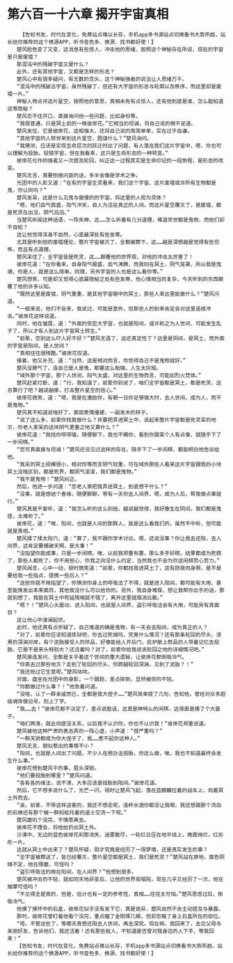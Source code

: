 # 第六百一十六章 揭开宇宙真相
        【告知书友，时代在变化，免费站点难以长存，手机app多书源站点切换看书大势所趋，站长给你推荐的这个换源APP，听书音色多、换源、找书都好使！】
       楚风脸色变了又变，这消息有些惊人，冲击他的思绪，按照这个神秘存在所说，现在的宇宙是只是废墟？
       那混沌中的残破宇宙又是什么？
       此外，还有其他宇宙，又都是怎样的形态？
       楚风心中有很多疑问，有无数的念头，这个神秘强者的说法让人思绪万千。
       “混沌中的残破古宇宙，虽然残破了，但还有大宇宙的形态与轮廓以及秩序，而这里却是废墟一片。”
       神秘人物点评这片星空，按照他的意思，真相未免有点惊人，还有他到底是谁，怎么能知道这等隐秘？
       楚风忍不住开口，直接询问他一些问题，比如身份等。
       “我很普通，只是冥土前的一株彼岸花。”它相当的坦诚，将自己说的微不足道。
       楚风发怔，它是彼岸花，这般强大，还将自己说的简简单单，实在过于自谦。
       “其他宇宙的人转世来到这片星空，图谋什么？”楚风询问。
       “我猜测，应该是实现生命层次的跃迁时出了问题，有人落在我们这片宇宙中，嗯，你也可以理解为投胎，投错宇宙，但在我看来，这只是生命形态的一种转变。”
       彼岸花化作的强者又一次提及轮回，纠正这一过程其实是生命印记的一段旅程，是形态的改变。
       楚风无言，真要刨根问底的话，多半会像是学术之争。
       光团中的人影又道：“在有的宇宙生灵看来，我们这个宇宙、这片废墟或许所有生物都是鬼，你认同吗？”
       楚风发呆，这是什么见鬼与傲慢的的宇宙，将这里的人视为灵体？
       “嗯，他们血气鼎盛，阳气冲天，自人为活在真正的人间，而这片星空覆灭了，是废墟，都是死灵在出没，阴气滔滔。”
       当楚风听闻这种话语，一阵失神，这……怎么听着有几分道理，难道举世都是鬼物，而他们却不自知？
       这让他觉得浑身不自然，心底最深处有些发寒。
       尤其是听到他的废墟理论，整片宇宙被灭了，全都被葬下，这……越是深想越是觉得有些恐怖，而且有点道理。
       楚风呆住了，全宇宙皆是死灵，这……颠覆他的世界观，对他的冲击太厉害了！
       彼岸花道：“在你看来，自身阳气极盛，血气沸腾，而我则在冥土，阴气笼罩，所以我是鬼魂，你是人，就是这么简单。同理，另外宇宙的人也是这么看你等。”
       楚风想笑，可是却又觉得心底最隐秘之处有些发寒，他心情相当的复杂，今天听到的东西颠覆了他的许多认知。
       “既然这里是废墟，阴气重重，是其他宇宙眼中的冥土，那些人来这里能做什么？”楚风问道。
       “一般来说，他们不会来，我说过，可能是意外，但那些人的到来肯定会对这里造成冲击。”彼岸花这样说道。
       同时，他在皱眉，道：“外面的恢宏大宇宙，也就是阳间，或许称之为人世间，可能发生乱子了，所以才有人到这片宇宙冥土转生。”
       “前辈，您别这么吓人好不好？”楚风无语了，这还真定性了？这里是阴间，是冥土，而外面的宇宙是阳间，是人世间？
       “真相往往很残酷。”彼岸花叹道。
       接着，他又补充，道：“当然，这是相对而言，你觉得自己不是鬼物就好。”
       楚风没脾气了，连自己是人是鬼，都要这么勉强，人生太灰暗。
       “域外那个宇宙，那个人世间，阳气太盛，对这里的生物而言，可能如烈火焚体。”
       楚风赶紧打断，道：“行，我知道了，前辈你别说了，咱们全宇宙都是冥土，都是死灵，这总算行了吧？越说越瘆，打击整片星空的信心。”
       彼岸花微笑，道：“嗯，我是在激励你，有朝一日你足够强大时，去人世间，成为人，而不是鬼物。”
       楚风真不知道说啥好了，面部表情僵硬，一副发木的样子。
       “说了这么多，前辈你找我做什么？非要把弄进冥土中，说起来整片宇宙都是死灵呆的地方，你老人家呆的这块阴气更重之地又算什么？”
       彼岸花道：“我找你唠唠嗑，随便聊下，我也不瞒你，看到你跟某个人有点像，就随手下了一步闲棋。”
       “您可真直接与坦诚！”楚风还没见过这样的存在，随手下了一步闲棋，都能明白地告诉给他。
       “我呆的冥土规模很小，相对你等而言阴气较重，可在域外那些人看来这片宇宙跟我的小块冥土没啥区别，都是死界，都阴气滚滚，我们都是鬼物。”
       “我不是鬼物！”楚风纠正。
       然后，他进一步问道：“您老人家把我弄进冥土，到底想干什么？”
       “没事，就是想结个善缘，随便聊聊，等有一天你去人间界，嗯，成为人后，帮我做点事就行。”
       楚风真是不爱听，道：“我怎么听的这么别扭，越说越觉得，我好像生在阴间，我们都是鬼怪，太难听了。”
       彼岸花，道：“唉，阳间，也就是人间的那群人，就是这么看我们的，虽然不中听，但可能就是真相。”
       楚风揉了揉太阳穴，道：“算了，我不跟你学术讨论。嗯，还说没事？你让我去还阳，去人间界，这肯定要捅破天啊，是大事！”
       “没指望你能成事，只是一步闲棋。唉，以前我郑重布置，那么多手好棋，结果都成为死棋了，那些人都死了。你不用担心，你我之间没什么约定，当然我也不会为你这闲棋劳心劳力。”
       楚风闻言，心中一动，顿时微笑道：“前辈，你都找我进冥土了，这有损我肉身啊，是不是要给我一些指点，提携一些后人？”
       “这些你就不用指望了，你猜测你身上的呼吸法了不得，就是进入阳间，都可能有大用，甚至能焕发出本来面目，其他我没什么可以给你的。另外，我自身难保，想让我帮你出手的话，那就别想了，我能在冥土中苟延残喘就不错了，离开这里就烟消云散。”
       “嗯？！”楚风心头震动，进入阳间，也就是人间界，盗引呼吸法会有大用，可能另有真面目？
       这让他心中波澜起伏。
       此时，他还真有点怀疑了，自己难道的确是鬼物，有一天会去阳间，成为真正的人？
       “对了，前辈你应该知道炼狱吧，你去过死城吗，究竟什么情况？还有那条轮回的尽头，漆黑的深渊对岸，有个泥胎接受人的供品，好像能给人开后门，庇护献上祭品的人带着记忆去投胎，它是不是来头特别大？还活着吗？对了，前辈你给我说说轮回之地的详细情况吧。”
       楚风接连发问，全都是关乎着这个世间的重大遗秘，让彼岸花都倒吸冷气。
       “你真去过那些地方？走到了轮回的尽头，你跨越轮回深渊，见到了泥胎？！”
       “我还抢过它生意呢。”楚风咕哝。
       对面，盘坐在光团中的身影，一个踉跄，差点摔倒，显然被惊的不轻。
       “你都做过什么事？！”他急着问道。
       “没啥，认了一群亲戚而已，全都是我大侄子……”楚风简单提了几句，告知他，曾经对众多超级魂体做记号，刻上了字。
       “我……去！”彼岸花都不淡定了，差点说脏话，这真是神特么的闲棋，这简直是捅了个大篓子。
       “咱们两清，就此彻底没关系，以后我不认识你，你也不认识我！”彼岸花郑重说道。
       楚风被他这种严肃的表态弄的一阵心虚，小声道：“很严重吗？”
       “一群天骄都成为你大侄子了，我……惹不起你这种人。”
       楚风无言，貌似惹出的事情不小？
       “阳间，也就是人间出了问题，不少人在想办法投胎，你这么做，唉，我也不知道最终会发生什么事。”
       彼岸花想到楚风干的事，眉头深锁。
       “他们要投胎到哪里？”楚风问道。
       “各有各的缘法，说不清，大多应该是投胎到阳间。”彼岸花道。
       然后，它不想多说什么了，光芒一闪，顿时让楚风飞起，落在蓝麒麟拉着的战车上，向着冥土外而去。
       “诶，前辈，不带这样送客的，我还不想走呢，连杯水酒你都没让我喝，我还想跟那个流血的石佛还有那个被一群蚂蚁托着的道士交流一下呢。”
       楚风磨叽个没完，不情愿离去。
       彼岸花不理会，将他给扔出冥土外。
       沙漠中，无边的蓝色彼岸花刹那消失，迷雾散尽，一轮红日压在地平线上，晚霞绚烂，红彤彤一片。
       这就从冥土中出来了？楚风怀疑，刚才究竟是经历了一场梦境，还是真实发生的事？
       “全宇宙被葬送了，皆已经覆灭，整片星空都是冥土，我们是死灵？”楚风站在原地，面色阴晴不定，他在琢磨，可信吗？
       “盗引呼吸法的根在阳间，在人间界？”他想到很多。
       楚风被冲击的不轻，就如同天地异变后，让他的世界观塌陷，现在几乎又经历了一次，他在揣摩可信吗？
       “不见得全是真的，但是，估计也有一定的参考性，真相……往往太可怕。”楚风思虑过后，倒吸冷气。
       他摸了摸怀中的石盒，彼岸花似乎没有发下它，真是诡异，楚风自然不会主动提及与暴露。
       那时，彼岸花曾盯着他看个没完，重点瞄了金刚琢几眼，但却忽略了身上石盒所在的部位。
       “唔，不管这些了，等哪天真想还阳去人世间，再去深究。现在嘛，我回来了，去见父母与亲朋好友，告诉他们，我还活着！还有那些敌人，不知道是否曾对我身边的人下手，等我回来！”
       【告知书友，时代在变化，免费站点难以长存，手机app多书源站点切换看书大势所趋，站长给你推荐的这个换源APP，听书音色多、换源、找书都好使！】